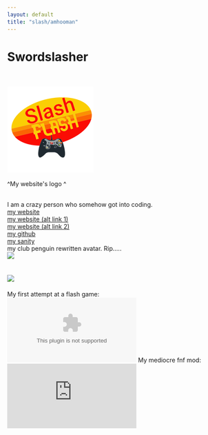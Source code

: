 ```yaml
---
layout: default
title: "slash/amhooman"
---
```

<h1 class="text-center">Swordslasher</h1>
<br>
<br>

<img src="logo3.png">
<br>
<p> ^My website's logo ^</p>
<br>
<a>I am a crazy person who somehow got into coding.</a>
<br>
<a href="http://swordslasher.com">my website</a>
<br>
<a href="https://amhooman.github.io/website">my website (alt link 1)</a>
<br>
<a href="https://swordslasher.netlify.app">my website (alt link 2)</a>
<br>
<a href="https://github.com/amhooman">my github</a>
<br>
<a href="https://mesacomplex.tk/404.html">my sanity</a>
<br>
my club penguin rewritten avatar. Rip.....
<br>
<img src="https://avatars.githubusercontent.com/u/95942514?s=96&v=4">
<br>
<br>
<br>
<img src="http://swordslasher.com/images/spin.gif">
<br>
<br>
My first attempt at a flash game:
<br>
  <embed src="https://amhooman.github.io/website/games/mygame/mygame.swf" flashvars="" base="" quality="high" allowscriptaccess="always" allowfullscreen="true"
 <br>
 My mediocre fnf mod:
 <br>
 <embed src="https://amhooman.github.io/website/games/mymod/">
  
  
<script src="../../../../ruffle/ruffle.js"></script>
<script>
document.getElementById("aboutNav").classList.add("active");
</script>
